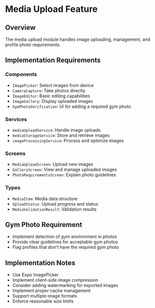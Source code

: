 # Media Upload Feature

## Overview
The media upload module handles image uploading, management, and profile photo requirements.

## Implementation Requirements

### Components
- `ImagePicker`: Select images from device
- `CameraCapture`: Take photos directly
- `ImageEditor`: Basic editing capabilities
- `ImageGallery`: Display uploaded images
- `GymPhotoVerification`: UI for adding a required gym photo

### Services
- `mediaUploadService`: Handle image uploads
- `mediaStorageService`: Store and retrieve images
- `imageProcessingService`: Process and optimize images

### Screens
- `MediaUploadScreen`: Upload new images
- `GalleryScreen`: View and manage uploaded images
- `PhotoRequirementsScreen`: Explain photo guidelines

### Types
- `MediaItem`: Media data structure
- `UploadStatus`: Upload progress and status
- `MediaValidationResult`: Validation results

## Gym Photo Requirement
- Implement detection of gym environment in photos
- Provide clear guidelines for acceptable gym photos
- Flag profiles that don't have the required gym photo

## Implementation Notes
- Use Expo ImagePicker
- Implement client-side image compression
- Consider adding watermarking for exported images
- Implement proper cache management
- Support multiple image formats
- Enforce reasonable size limits
